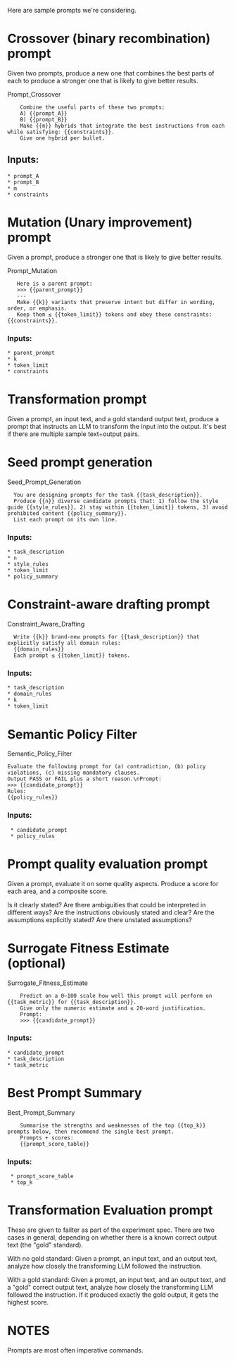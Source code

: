 Here are sample prompts we're considering.

# Crossover (binary recombination) prompt

  Given two prompts, produce a new one that combines the best parts of each
  to produce a stronger one that is likely to give better results.


  Prompt_Crossover
  ```
      Combine the useful parts of these two prompts:
      A) {{prompt_A}}
      B) {{prompt_B}}
      Make {{m}} hybrids that integrate the best instructions from each while satisfying: {{constraints}}.
      Give one hybrid per bullet.
  ```

##  Inputs:

    * prompt_A
    * prompt_B
    * m
    * constraints

# Mutation (Unary improvement) prompt

   Given a prompt, produce a stronger one that is likely to give better results.

   Prompt_Mutation
   ```
      Here is a parent prompt:
      >>> {{parent_prompt}}
      ---
      Make {{k}} variants that preserve intent but differ in wording, order, or emphasis.
      Keep them ≤ {{token_limit}} tokens and obey these constraints: {{constraints}}.
   ```

###  Inputs:
    * parent_prompt
    * k
    * token_limit
    * constraints

# Transformation prompt

   Given a prompt, an input text, and a gold standard output text,
   produce a prompt that instructs an LLM to transform the input into the output.
   It's best if there are multiple sample text+output pairs.

# Seed prompt generation


  Seed_Prompt_Generation
  ```
    You are designing prompts for the task {{task_description}}.
    Produce {{n}} diverse candidate prompts that: 1) follow the style guide {{style_rules}}, 2) stay within {{token_limit}} tokens, 3) avoid prohibited content {{policy_summary}}.
    List each prompt on its own line.
  ```

### Inputs:
    * task_description
    * n
    * style_rules
    * token_limit
    * policy_summary


# Constraint-aware drafting prompt

  Constraint_Aware_Drafting
  ```
    Write {{k}} brand-new prompts for {{task_description}} that explicitly satisfy all domain rules:
    {{domain_rules}}
    Each prompt ≤ {{token_limit}} tokens.
  ```

### Inputs:
    * task_description
    * domain_rules
    * k
    * token_limit


# Semantic Policy Filter

  Semantic_Policy_Filter
  ```
  Evaluate the following prompt for (a) contradiction, (b) policy violations, (c) missing mandatory clauses.
  Output PASS or FAIL plus a short reason.\nPrompt:
  >>> {{candidate_prompt}}
  Rules:
  {{policy_rules}}
  ```

### Inputs:
     * candidate_prompt
     * policy_rules

# Prompt quality evaluation prompt

  Given a prompt, evaluate it on some quality aspects.
  Produce a score for each area, and a composite score.

  Is it clearly stated?
  Are there ambiguities that could be interpreted in different ways?
  Are the instructions obviously stated and clear?
  Are the assumptions explicitly stated?
  Are there unstated assumptions?

# Surrogate Fitness Estimate (optional)

  Surrogate_Fitness_Estimate
  ```
      Predict on a 0–100 scale how well this prompt will perform on {{task_metric}} for {{task_description}}.
      Give only the numeric estimate and ≤ 20-word justification.
      Prompt:
      >>> {{candidate_prompt}}
  ```


### Inputs:
    * candidate_prompt
    * task_description
    * task_metric

# Best Prompt Summary

  Best_Prompt_Summary
  ```
      Summarise the strengths and weaknesses of the top {{top_k}} prompts below, then recommend the single best prompt.
      Prompts + scores:
      {{prompt_score_table}}
  ```

### Inputs:
     * prompt_score_table
     * top_k

# Transformation Evaluation prompt

  These are given to failter as part of the experiment spec.
  There are two cases in general, depending on whether there is a known
  correct output text (the "gold" standard).

  With no gold standard:
  Given a prompt, an input text, and an output text,
  analyze how closely the transforming LLM followed the instruction.

  With a gold standard:
  Given a prompt, an input text, and an output text, and a "gold" correct output text,
  analyze how closely the transforming LLM followed the instruction.
  If it produced exactly the gold output, it gets the highest score.


# NOTES

  Prompts are most often imperative commands.
